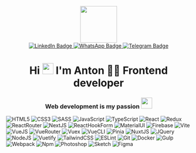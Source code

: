 <div id="header" align="center">
  <img src="https://media.giphy.com/media/Tgw604MyLJnDtbi4t0/giphy.gif" width="100"/>
</div>

<div id="badges" align="center">
  <a href="https://www.linkedin.com/in/antonpeganov/">
    <img src="https://img.shields.io/badge/LinkedIn-0A66C2?style=for-the-badge&logo=linkedin&logoColor=white" alt="LinkedIn Badge"/>
  </a>
  <a href="https://wa.me/+79172391067">
    <img src="https://img.shields.io/badge/whatsapp-25D366?style=for-the-badge&logo=whatsapp&logoColor=white" alt="WhatsApp Badge"/>
  </a>
  <a href="https://t.me/antonwebdev">
    <img src="https://img.shields.io/badge/Telegram-0088CC?style=for-the-badge&logo=telegram&logoColor=white" alt="Telegram Badge"/>
  </a>
</div>

<h1 align="center">
  Hi <img src="https://media.giphy.com/media/hvRJCLFzcasrR4ia7z/giphy.gif" width="30px"/> I'm Anton 👨‍💻 Frontend developer
</h1>

<h3 align="center">
  Web development is my passion <img src="https://media.giphy.com/media/j24yTwJ24k7Zab2gsQ/giphy.gif" width="30px">
</h3>

![HTML5](https://img.shields.io/badge/html5-E34F26?style=for-the-badge&logo=html5&logoColor=white)
![CSS3](https://img.shields.io/badge/css3-1572B6?style=for-the-badge&logo=css3&logoColor=white)
![SASS](https://img.shields.io/badge/sass-CC6699?style=for-the-badge&logo=sass&logoColor=white)
![JavaScript](https://img.shields.io/badge/JavaScript-F7DF1E?style=for-the-badge&logo=javascript&logoColor=black)
![TypeScript](https://img.shields.io/badge/TypeScript-316192?style=for-the-badge&logo=typescript&logoColor=white)
![React](https://img.shields.io/badge/react-00d8ff?style=for-the-badge&logo=react&logoColor=white)
![Redux](https://img.shields.io/badge/redux-764abc?style=for-the-badge&logo=redux&logoColor=white)
![ReactRouter](https://img.shields.io/badge/react_router-F44250?style=for-the-badge&logo=reactrouter&logoColor=white)
![NextJS](https://img.shields.io/badge/next.js-63bc73?style=for-the-badge&logo=nextdotjs&logoColor=white)
![ReactHookForm](https://img.shields.io/badge/react_hook_form-ec5990?style=for-the-badge&logo=reacthookform&logoColor=white)
![MaterialUI](https://img.shields.io/badge/material_ui-0d6efd?style=for-the-badge&logo=materialui&logoColor=white)
![Firebase](https://img.shields.io/badge/firebase-FFA611?style=for-the-badge&logo=firebase&logoColor=white)
![Vite](https://img.shields.io/badge/vite-646CFF?style=for-the-badge&logo=vite&logoColor=white)
![VueJS](https://img.shields.io/badge/vue.js-%2320232a.svg?style=for-the-badge&logo=vuedotjs&logoColor=%2361DAFB)
![VueRouter](https://img.shields.io/badge/vue_router-4FC08D?style=for-the-badge&logo=vuerouter&logoColor=%2361DAFB)
![Vuex](https://img.shields.io/badge/vuex-4FC08D?style=for-the-badge&logo=vuex&logoColor=white)
![VueCLI](https://img.shields.io/badge/vue_cli-4FC08D?style=for-the-badge&logo=vuecli&logoColor=white)
![Pinia](https://img.shields.io/badge/pinia-51A256?style=for-the-badge&logo=pinia&logoColor=white)
![NuxtJS](https://img.shields.io/badge/nuxt.js-%2320232a.svg?style=for-the-badge&logo=nuxtdotjs&logoColor=%2361DAFB)
![JQuery](https://img.shields.io/badge/jquery-0769AD?style=for-the-badge&logo=jquery&logoColor=white)
![NodeJS](https://img.shields.io/badge/node.js-6DA55F?style=for-the-badge&logo=node.js&logoColor=white)
![Vuetify](https://img.shields.io/badge/vuetify-1867C0?style=for-the-badge&logo=vuetify&logoColor=white)
![TailwindCSS](https://img.shields.io/badge/tailwindcss-%2338B2AC.svg?style=for-the-badge&logo=tailwind-css&logoColor=white)
![ESLint](https://img.shields.io/badge/eslint-4B32C3?style=for-the-badge&logo=eslint&logoColor=white)
![Git](https://img.shields.io/badge/git-F05032?style=for-the-badge&logo=git&logoColor=white)
![Docker](https://img.shields.io/badge/Docker-316192?style=for-the-badge&logo=docker&logoColor=white)
![Gulp](https://img.shields.io/badge/gulp-CF4647?style=for-the-badge&logo=gulp&logoColor=white)
![Webpack](https://img.shields.io/badge/webpack-%238DD6F9.svg?style=for-the-badge&logo=webpack&logoColor=black)
![Npm](https://img.shields.io/badge/npm-CB3837?style=for-the-badge&logo=npm&logoColor=white)
![Photoshop](https://img.shields.io/badge/adobe_photoshop-31A8FF?style=for-the-badge&logo=adobephotoshop&logoColor=white)
![Sketch](https://img.shields.io/badge/sketch-F7B500?style=for-the-badge&logo=sketch&logoColor=white)
![Figma](https://img.shields.io/badge/figma-F24E1E?style=for-the-badge&logo=figma&logoColor=white)

<!--
**anthony-post/anthony-post** is a ✨ _special_ ✨ repository because its `README.md` (this file) appears on your GitHub profile.

Here are some ideas to get you started:

- 🔭 I’m currently working on ...
- 🌱 I’m currently learning ...
- 👯 I’m looking to collaborate on ...
- 🤔 I’m looking for help with ...
- 💬 Ask me about ...
- 📫 How to reach me: ...
- 😄 Pronouns: ...
- ⚡ Fun fact: ...
-->
